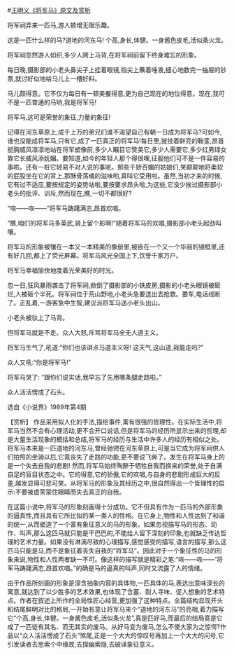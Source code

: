 #[王明义《将军马》原文及赏析](https://www.vrrw.net/wx/15299.html)

将军祠弄来一匹马,游人顿增无限乐趣。

这是一匹什么样的马?道地的河东马! 个高,身长,体健。一身酱色皮毛,活似条火龙。

将军祠忽然游人如织,多少人跨上马背,在将军祠前留下终身难忘的形象。

每日晚,摄影部的小老头鼻尖子上挂着眼镜,指尖上蘸着唾液,细心地数完一抽屉的钞票,就讨好似地给马儿上一槽好料。

马儿颇得意。它不仅为每日有一顿美餐得意,更为自己现在的地位得意。现在,我可不是一匹普通的马哟,我是将军马!

将军马,这可是荣誉的象征,力量的象征!

记得在河东草原上,成千上万的弟兄们谁不渴望自己有朝一日成为将军马?可如今,谁也没能成将军马,只有它,成了一匹真正的将军马!每日里,披挂着鲜亮的鞍銮,昂首挺胸威风凛凛地站在将军塑像前,多少人瞩目它赞美它,多少人需要它,多少红男绿女靠它长威风添妩媚。要知道,如今的年轻人那个得很哩,征服他们可不是一件容易的事啦。还有一桩它轻易不对人说的事呢。那些千娇百媚的姑娘们,笑颠颠地将柔软的屁股坐在它的背上,那酥骨荡魂的滋味哟,真叫它受用啦。虽然,当初才来的时候,它有过不适应,要按规定的姿势站啦,要按要求昂头啦,为这些,它没少挨过摄影部小老头的批评、训斥,然而现在,瞧,一切不都很好?

“咴——咴——”将军马踌躇满志,昂首欢唱。

“瞧,咱们的将军马多英武,骑上留个影啊!”随着将军马的欢唱,摄影部小老头起劲叫嚷。

将军马的形象被镶在一本又一本精美的像册里,被嵌在一个又一个华丽的镜框里,还有好几回,都上了荧光屏幕。将军马风光全国上下,饮誉千家万户。

将军马幸福愉快地度着光荣美好的时光。

忽一日,狂风暴雨袭击了将军祠,掀倒了摄影部的小铁皮房,摄影的小老头眼镜被砸烂,人被砸个半死。将军祠位于荒山野地,小老头急要送出去抢救。要车,电话线断了。正乱着,一游客急中生智,建议派将军马送小老头出山。

小老头被驮上了马背。

但将军马就是不走。众人大怒,斥骂将军马全无人道主义。

将军马生气了,吼道:“你们也该讲点马道主义呀! 这天气,这山道,我能走吗?”

众人又吼:“你是将军马!”

将军马哭了: “跟你们说实话,我早忘了先用哪条腿走路啦。”

众人活活愣成了石头。

选自《小说界》1989年第4期



【赏析】 作品采用拟人化的手法,描绘事件,寓有很强的哲理性。在实际生活中,将军马当然不会有心理活动,更不会开口说话,但是将军马的经历所显示出来的哲理,却是大量生活现象的概括和总结,将军马的经历与生活中许多人的经历有相似之处。将军马本来是一匹道地的河东马,曾经驰骋在河东草原上,可是当它成为将军祠供人们拍照的坐骑以后,它竟丧失了走路的功能,更不要说飞奔了。发生在将军马身上的是一个失去自我的悲剧! 然而,将军马始终陶醉于牺牲自我而换来的荣誉,处于自满自足的盲目状态之中。它的得意,它的骄傲,它的欢唱,与自身的悲剧形成巨大的反差,越发显得可悲可笑。从将军马的形象及其经历之中,很自然得出一个哲理性的启示:不要被虚荣蒙住眼睛而失去真正的自我。

在这篇小说中,将军马的形象刻画得十分成功。它不但具有作为一匹马的外部形象的逼真性,而且具有它所比拟的某一类人的性格。在它身上,物性和人性达到了和谐的统一,从而塑造了一个富有象征意义的马的形象。如果忽视描写马的形态、动作、叫声,那么这匹马就只能是干巴巴的,不能给人留下深刻的印象,也就缺乏传达哲理的艺术力量。如果没有淋漓尽致的心理描写,感觉感受的描写,语言的描写,那么这匹马只能是马,而不是象征着丧失自我的“将军马”。因此对于一个象征性的马的形象来说,物性和人性两者缺一不可。像这样的描写就是精彩之笔:“咴——咴——’将军马踌躇满志,昂首欢唱。”的确是马的逼真的叫声,同时又流露了人的情绪。

由于作品所刻画的形象是深含抽象内容的具体物,一匹具体的马,表达出意味深长的寓意,就达到了以少胜多的艺术效果,也体现了含蓄、耐人寻味、促人想象的艺术特点。作者在叙述上所作的全局性匠心经营,更加强了这种特点。全篇结构显现开头和结尾鲜明对比的格局,一开始有意让将军马来个“道地的河东马”的亮相,着力描写它“个高,身长,体健。一身酱色皮毛,活似条火龙”,真是匹好马,而最后的结局竟是它成了一匹徒有其名、而无其实的废马。从好马变为废马,怎么不使大家为之惊愕?作品以“众人活活愣成了石头”煞尾,正是一个大大的惊叹号再加上一个大大的问号,它引发读者去思索个中缘故,去探幽索隐,去破译象征意义。

